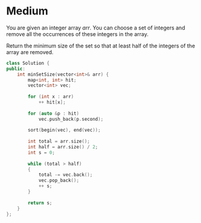 # Medium

You are given an integer array $arr$. You can choose a set of integers and remove all the occurrences of these integers in the array.

Return the minimum size of the set so that at least half of the integers of the array are removed.

```cpp
class Solution {
public:
    int minSetSize(vector<int>& arr) {
        map<int, int> hit;
        vector<int> vec;
        
        for (int x : arr)
            ++ hit[x];
        
        for (auto &p : hit)
            vec.push_back(p.second);
        
        sort(begin(vec), end(vec));
        
        int total = arr.size();
        int half = arr.size() / 2;
        int s = 0;
        
        while (total > half)
        {
            total -= vec.back();
            vec.pop_back();
            ++ s;
        }
        
        return s;
    }
};
```
